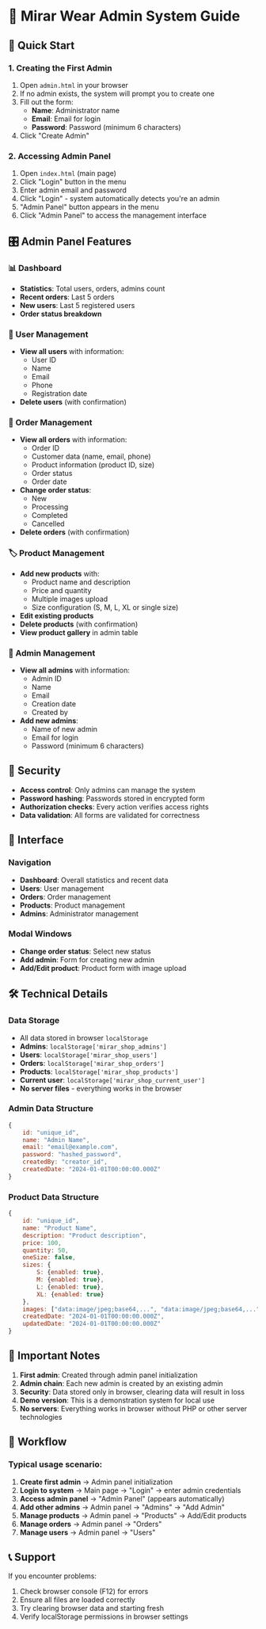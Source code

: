 # 👑 Mirar Wear Admin System Guide

## 🚀 Quick Start

### 1. Creating the First Admin
1. Open `admin.html` in your browser
2. If no admin exists, the system will prompt you to create one
3. Fill out the form:
   - **Name**: Administrator name
   - **Email**: Email for login
   - **Password**: Password (minimum 6 characters)
4. Click "Create Admin"

### 2. Accessing Admin Panel
1. Open `index.html` (main page)
2. Click "Login" button in the menu
3. Enter admin email and password
4. Click "Login" - system automatically detects you're an admin
5. "Admin Panel" button appears in the menu
6. Click "Admin Panel" to access the management interface

## 🎛️ Admin Panel Features

### 📊 Dashboard
- **Statistics**: Total users, orders, admins count
- **Recent orders**: Last 5 orders
- **New users**: Last 5 registered users
- **Order status breakdown**

### 👥 User Management
- **View all users** with information:
  - User ID
  - Name
  - Email
  - Phone
  - Registration date
- **Delete users** (with confirmation)

### 🛒 Order Management
- **View all orders** with information:
  - Order ID
  - Customer data (name, email, phone)
  - Product information (product ID, size)
  - Order status
  - Order date
- **Change order status**:
  - New
  - Processing
  - Completed
  - Cancelled
- **Delete orders** (with confirmation)

### 🏷️ Product Management
- **Add new products** with:
  - Product name and description
  - Price and quantity
  - Multiple images upload
  - Size configuration (S, M, L, XL or single size)
- **Edit existing products**
- **Delete products** (with confirmation)
- **View product gallery** in admin table

### 👑 Admin Management
- **View all admins** with information:
  - Admin ID
  - Name
  - Email
  - Creation date
  - Created by
- **Add new admins**:
  - Name of new admin
  - Email for login
  - Password (minimum 6 characters)

## 🔐 Security

- **Access control**: Only admins can manage the system
- **Password hashing**: Passwords stored in encrypted form
- **Authorization checks**: Every action verifies access rights
- **Data validation**: All forms are validated for correctness

## 📱 Interface

### Navigation
- **Dashboard**: Overall statistics and recent data
- **Users**: User management
- **Orders**: Order management
- **Products**: Product management
- **Admins**: Administrator management

### Modal Windows
- **Change order status**: Select new status
- **Add admin**: Form for creating new admin
- **Add/Edit product**: Product form with image upload

## 🛠️ Technical Details

### Data Storage
- All data stored in browser `localStorage`
- **Admins**: `localStorage['mirar_shop_admins']`
- **Users**: `localStorage['mirar_shop_users']`
- **Orders**: `localStorage['mirar_shop_orders']`
- **Products**: `localStorage['mirar_shop_products']`
- **Current user**: `localStorage['mirar_shop_current_user']`
- **No server files** - everything works in the browser

### Admin Data Structure
```javascript
{
    id: "unique_id",
    name: "Admin Name",
    email: "email@example.com",
    password: "hashed_password",
    createdBy: "creator_id",
    createdDate: "2024-01-01T00:00:00.000Z"
}
```

### Product Data Structure
```javascript
{
    id: "unique_id",
    name: "Product Name",
    description: "Product description",
    price: 100,
    quantity: 50,
    oneSize: false,
    sizes: {
        S: {enabled: true},
        M: {enabled: true},
        L: {enabled: true},
        XL: {enabled: true}
    },
    images: ["data:image/jpeg;base64,...", "data:image/jpeg;base64,..."],
    createdDate: "2024-01-01T00:00:00.000Z",
    updatedDate: "2024-01-01T00:00:00.000Z"
}
```

## 🚨 Important Notes

1. **First admin**: Created through admin panel initialization
2. **Admin chain**: Each new admin is created by an existing admin
3. **Security**: Data stored only in browser, clearing data will result in loss
4. **Demo version**: This is a demonstration system for local use
5. **No servers**: Everything works in browser without PHP or other server technologies

## 🔄 Workflow

### Typical usage scenario:
1. **Create first admin** → Admin panel initialization
2. **Login to system** → Main page → "Login" → enter admin credentials
3. **Access admin panel** → "Admin Panel" (appears automatically)
4. **Add other admins** → Admin panel → "Admins" → "Add Admin"
5. **Manage products** → Admin panel → "Products" → Add/Edit products
6. **Manage orders** → Admin panel → "Orders"
7. **Manage users** → Admin panel → "Users"

## 📞 Support

If you encounter problems:
1. Check browser console (F12) for errors
2. Ensure all files are loaded correctly
3. Try clearing browser data and starting fresh
4. Verify localStorage permissions in browser settings